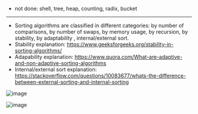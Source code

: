 - not done: shell, tree, heap, counting, radix, bucket
---------------------------------------------------------------
- Sorting algorithms are classified in different categories: by number of comparisons, by number of swaps, by memory usage, by recursion, by stability, by adaptability , internal/external sort.
- Stability explanation:  https://www.geeksforgeeks.org/stability-in-sorting-algorithms/
- Adapability explanation: https://www.quora.com/What-are-adaptive-and-non-adaptive-sorting-algorithms
- Internal/external sort explanation: https://stackoverflow.com/questions/10083677/whats-the-difference-between-external-sorting-and-internal-sorting

![image](https://user-images.githubusercontent.com/53979947/126072098-302097b5-0406-4032-954f-5e07e5b373b2.png)


![image](https://user-images.githubusercontent.com/53979947/126072086-ebbdf9ec-78ad-4d08-8d25-28f66df459c1.png)

